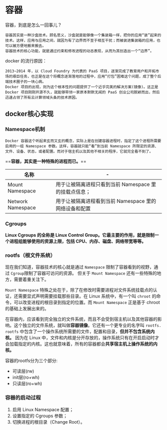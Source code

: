 # 容器

容器，到底是怎么一回事儿？

```
容器其实是一种沙盒技术。顾名思义，沙盒就是能够像一个集装箱一样，把你的应用“装”起来的技术。这样，应用与应用之间，就因为有了边界而不至于相互干扰；而被装进集装箱的应用，也可以被方便地搬来搬去。
容器技术的核心功能，就是通过约束和修改进程的动态表现，从而为其创造出一个“边界”。
```



docker 的流行原因：

```
2013~2014 年，以 Cloud Foundry 为代表的 PaaS 项目，逐渐完成了教育用户和开拓市场的艰巨任务，也正是在这个将概念逐渐落地的过程中，应用“打包”困难这个问题，成了整个后端技术圈子的一块心病。
Docker 项目的出现，则为这个根本性的问题提供了一个近乎完美的解决方案(镜像)。这正是Docker 项目刚刚开源不久，就能够带领一家原本默默无闻的 PaaS 创业公司脱颖而出，然后迅速占领了所有云计算领域头条的技术原因。
```

## docker核心实现

### Namespace机制

```
Docker 容器这个听起来玄而又玄的概念，实际上是在创建容器进程时，指定了这个进程所需要启用的一组 Namespace 参数。这样，容器就只能“看”到当前 Namespace 所限定的资源、文件、设备、状态，或者配置。而对于宿主机以及其他不相关的程序，它就完全看不到了。
```

==**容器，其实是一种特殊的进程而已。**==

| 名称              | -                                                     |
| ----------------- | ----------------------------------------------------- |
| Mount Namespace   | 用于让被隔离进程只看到当前 Namespace 里的挂载点信息； |
| Network Namespace | 用于让被隔离进程看到当前 Namespace 里的网络设备和配置 |



### Cgroups

**Linux Cgroups 的全称是 Linux Control Group。它最主要的作用，就是限制一个进程组能够使用的资源上限，包括 CPU、内存、磁盘、网络带宽等等。**

### **rootfs（根文件系统）**

现在我们知道，容器技术的核心就是通过 `Namespace` 限制了容器看到的视野，通过 `Cgroup`限制了容器可访问的资源。 但关于 `Mount Namespace` 还有一些特殊的地方，需要着重关注下。

`Mount Namespace` 特殊之处在于，除了在修改时需要进程对文件系统挂载点的认证，还需要显式声明需要挂载那些目录。在 Linux 系统中，有一个叫 `chroot` 的命令，可以改变进程的根目录到指定的位置。而 `Mount Namespace` 正是基于 chroot 的基础上发展出来的。

在容器内，应该看到完全独立的文件系统，而且不会受到宿主机以及其他容器的影响。这个独立的文件系统，就叫做**容器镜像**。它还有一个更专业的名字叫 `rootfs.` `rootfs` 中包含了一个操作系统所需要的文件，配置和目录，**但并不包含系统内核。** 因为在 Linux 中，文件和内核是分开存放的，操作系统只有在开启启动时才会加载指定的内核。这也就意味着，所有的容器都会**共享宿主机上操作系统的内核。**

容器的rootfs分为三个部分:

- 可读层(rw)
- init层(ro+wh)
- 只读层(ro+wh)

### 容器的启动过程

1. 启用 Linux Namespace 配置；
2. 设置指定的 Cgroups 参数；
3. 切换进程的根目录（Change Root）。